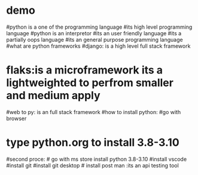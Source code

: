 # demo
#python is a one of the programming language
#its high level programming language
#python is an interpretor
#its an user friendly language
#its a partially oops language
#its an general purpose programming language
#what are python frameworks
#django: is a high level full stack framework
# flaks:is a microframework its a lightweighted to perfrom smaller and medium apply
#web to py: is an full stack framework
#how to install python:
   #go with browser
   # type python.org to install 3.8-3.10
   #second proce:
     # go with ms store install python 3.8-3.10
     #install vscode
     #install git
     #install git desktop
     # install post man :its an api testing tool
